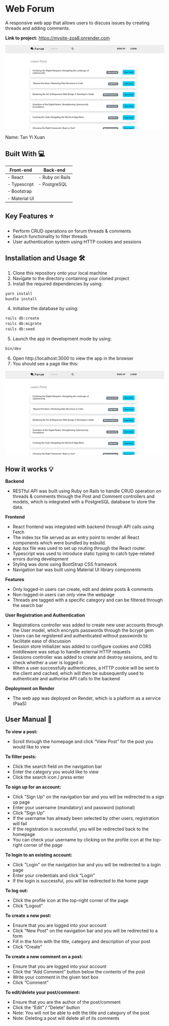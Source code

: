 # Web Forum
A responsive web app that allows users to discuss issues by creating threads and adding comments. <br />

**Link to project:** https://mysite-zoa8.onrender.com

![Homepage](images/homepage.png)

Name: Tan Yi Xuan

## Built With 💻
| **Front-end**  | **Back-end**     |
| ------------- | --------------  |
| - React       | - Ruby on Rails |
| - Typescript  | - PostgreSQL    |
| - Bootstrap   |                 |
| - Material UI |                 |
             

## Key Features ⭐
- Perform CRUD operations on forum threads & comments
- Search functionality to filter threads
- User authentication system using HTTP cookies and sessions

## Installation and Usage 🛠️
1. Clone this repository onto your local machine
2. Navigate to the directory containing your cloned project
3. Install the required dependencies by using: 
```bash
yarn install
bundle install
```
4. Initialise the database by using:
```bash
rails db:create
rails db:migrate
rails db:seed
```
5. Launch the app in development mode by using:
```bash
bin/dev
```
6. Open http://localhost:3000 to view the app in the browser
7. You should see a page like this:

![Homepage](images/homepage.png)

## How it works 💡
**Backend**
- RESTful API was built using Ruby on Rails to handle CRUD operation on threads & comments through the Post and Comment controllers and models, which is integrated with a PostgreSQL database to store the data.

**Frontend**
- React frontend was integrated with backend through API calls using Fetch
- The index.tsx file served as an entry point to render all React components which were bundled by esbuild.
- App.tsx file was used to set up routing through the React router.
- Typescript was used to introduce static typing to catch type-related errors during development
- Styling was done using BootStrap CSS framework
- Navigation bar was built using Material UI library components

**Features**
- Only logged-in users can create, edit and delete posts & comments
- Non-logged-in users can only view the webpage
- Threads are tagged with a specific category and can be filtered through the search bar

**User Registration and Authentication**
- Registrations controller was added to create new user accounts through the User model, which encrypts passwords through the bcrypt gem
- Users can be registered and authenticated without passwords to facilitate ease of discussion
- Session store initializer was added to configure cookies and CORS middleware was setup to handle external HTTP requests
- Sessions controller was added to create and destroy sessions, and to check whether a user is logged in
- When a user successfully authenticates, a HTTP cookie will be sent to the client and cached, which will then be subsequently used to authenticate and authorise API calls to the backend

**Deployment on Render**
- The web app was deployed on Render, which is a platform as a service (PaaS)

## User Manual 📖
**To view a post:**
- Scroll through the homepage and click “View Post” for the post you would like to view

**To filter posts:**
- Click the search field on the navigation bar
- Enter the category you would like to view
- Click the search icon / press enter

**To sign up for an account:**
- Click "Sign Up" on the navigation bar and you will be redirected to a sign up page
- Enter your username (mandatory) and password (optional)
- Click “Sign Up”
- If the username has already been selected by other users, registration will fail
- If the registration is successful, you will be redirected back to the homepage
- You can check your username by clicking on the profile icon at the top-right corner of the page

**To login to an existing account:**
- Click "Login" on the navigation bar and you will be redirected to a login page
- Enter your credentials and click “Login”
- If the login is successful, you will be redirected to the home page

**To log out:**
- Click the profile icon at the top-right corner of the page
- Click “Logout”

**To create a new post:**
- Ensure that you are logged into your account
- Click "New Post" on the navigation bar and you will be redirected to a form
- Fill in the form with the title, category and description of your post
- Click “Create”

**To create a new comment on a post:**
- Ensure that you are logged into your account
- Click the “Add Comment” button below the contents of the post
- Write your comment in the given text box
- Click “Comment”

**To edit/delete your post/comment:**
- Ensure that you are the author of the post/comment
- Click the “Edit” / “Delete” button
- Note: You will not be able to edit the title and category of the post
- Note: Deleting a post will delete all of its comments